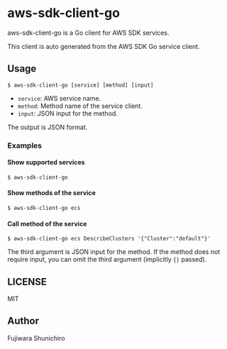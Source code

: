 # aws-sdk-client-go

aws-sdk-client-go is a Go client for AWS SDK services.

This client is auto generated from the AWS SDK Go service client.

## Usage

```console
$ aws-sdk-client-go [service] [method] [input]
```

- `service`: AWS service name.
- `method`: Method name of the service client.
- `input`: JSON input for the method.

The output is JSON format.

### Examples

#### Show supported services

```console
$ aws-sdk-client-go
```

#### Show methods of the service

```console
$ aws-sdk-client-go ecs
```

#### Call method of the service

```console
$ aws-sdk-client-go ecs DescribeClusters '{"Cluster":"default"}'
```

The third argument is JSON input for the method. If the method does not require input, you can omit the third argument (implicitly `{}` passed).


## LICENSE

MIT

## Author

Fujiwara Shunichiro
